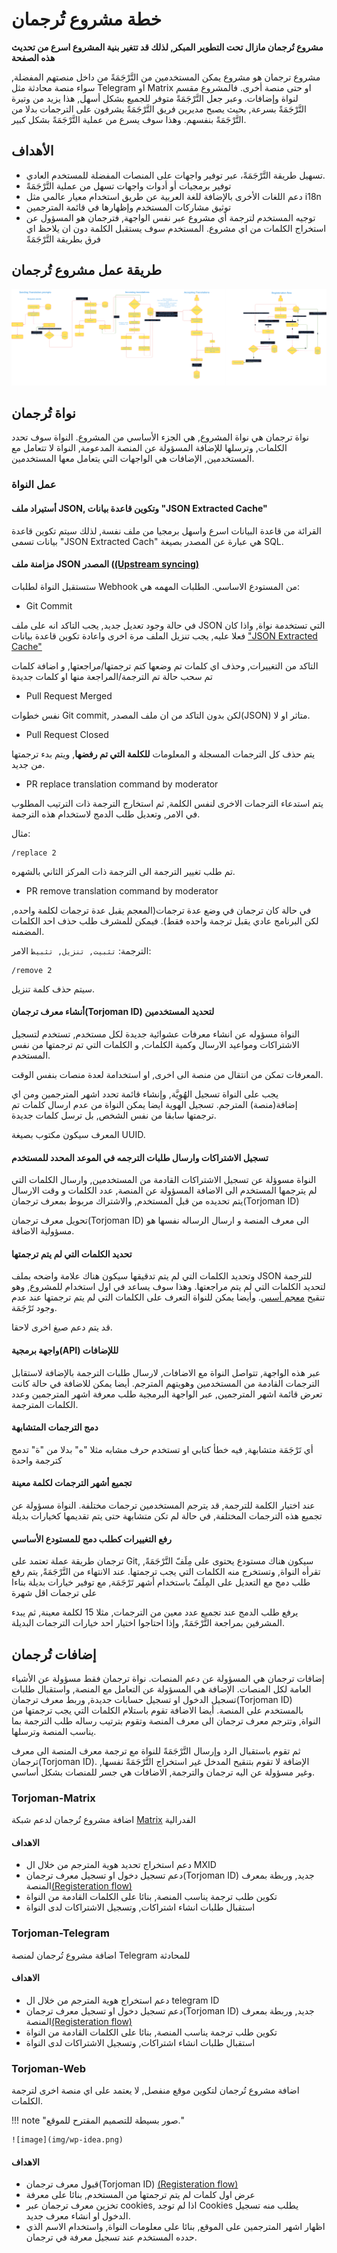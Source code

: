 # خطة مشروع تُرجمان

**مشروع تُرجمان مازال تحت التطوير المبكر, لذلك قد تتغير بنية المشروع اسرع من تحديث هذه الصفحة**

مشروع ترجمان هو مشروع يمكن المستخدمين من التَّرْجَمَةً من داخل منصتهم المفضلة, سواء منصة محادثة مثل Telegram او Matrix او حتى منصة أخرى.
فالمشروع مقسم لنواة وإضافات.
وعبر جعل التَّرْجَمَةً متوفر للجميع بشكل أسهل, هذا يزيد من وتيرة التَّرْجَمَةً بسرعة, بحيث يصبح مديرين فريق التَّرْجَمَةً يشرفون على الترجمات بدلا من التَّرْجَمَةً بنفسهم.
وهذا سوف يسرع من عملية التَّرْجَمَةً بشكل كبير.


## الأهداف
- تسهيل طريقة التَّرْجَمَةً، عبر توفير واجهات على المنصات المفضلة للمستخدم العادي.
- توفير برمجيات أو أدوات واجهات تسهل من عملية التَّرْجَمَةً
- دعم اللغات الأخرى بالإضافة للغة العربية عن طريق استخدام معيار عالمي مثل i18n
- توثيق مشاركات المستخدم وإظهارها في قائمة المترجمين
- توجيه المستخدم لترجمة أي مشروع عبر نفس الواجهة, فترجمان هو المسؤول عن استخراج الكلمات من اي مشروع.
المستخدم سوف يستقبل الكلمة دون ان يلاحظ اي فرق بطريقة التَّرْجَمَةً



## طريقة عمل مشروع تُرجمان

![](img/torjoman-plan.png)

## نواة تُرجمان
نواة ترجمان هي نواة المشروع, هي الجزء الأساسي من المشروع.
النواة سوف تحدد الكلمات, وترسلها للإضافة المسؤولة عن المنصة المدعومة, النواة لا تتعامل مع المستخدمين, الإضافات هي الواجهات التي يتعامل معها المستخدمين.
### عمل النواة

#### أستيراد ملف JSON, وتكوين قاعدة بيانات "JSON Extracted Cache"
القرائة من قاعدة البيانات اسرع واسهل برمجيا  من ملف نفسة, لذلك سيتم تكوين قاعدة بيانات تسمى "JSON Extracted Cach"
هي عبارة عن المصدر بصيغة SQL.

#### مزامنة ملف JSON المصدر ([(Upstream syncing)](#_3)
ستستقبل النواة لطلبات Webhook من المستودع الاساسي.
الطلبات المهمه هي:

- Git Commit

في حالة وجود تعديل جديد, يجب التاكد انه على ملف JSON التي تستخدمة نواة, واذا كان فعلا عليه, يجب تنزيل الملف مرة اخرى واعادة تكوين قاعدة بيانات ["JSON Extracted Cache"](#json-json-extracted-cache)

التاكد من التغييرات, وحذف اي كلمات تم وضعها كتم ترجمتها/مراجعتها, و اضافة كلمات تم سحب حالة تم الترجمة/المراجعة منها او كلمات جديدة

- Pull Request Merged

نفس خطوات Git commit, لكن بدون التاكد من ان ملف المصدر(JSON) متاثر او لا.

- Pull Request Closed

يتم حذف كل الترجمات المسجلة و المعلومات **للكلمة التي تم رفضها**, ويتم بدء ترجمتها من جديد.

- PR replace translation command by moderator

يتم استدعاء الترجمات الاخرى لنفس الكلمة, ثم استخارج الترجمة ذات الترتيب المطلوب في الامر, وتعديل طلب الدمج لاستخدام هذه الترجمة.

مثال:
```
/replace 2
```

تم طلب تغيير الترجمة الى الترجمة ذات المركز الثاني بالشهره.

- PR remove translation command by moderator

في حالة كان ترجمان في وضع عدة ترجمات(المعجم يقبل عدة ترجمات لكلمة واحده, لكن البرنامج عادي يقبل ترجمة واحده فقط).
فيمكن للمشرف طلب حذف احد الكلمات المضمنه.

الترجمة: `تثبيت, تنزيل, تثبيط`
الامر:
```
/remove 2
```
سيتم حذف كلمة تنزيل.

#### أنشاء معرف ترجمان(Torjoman ID) لتحديد المستخدمين
النواة مسؤوله عن انشاء معرفات عشوائية جديدة لكل مستخدم, تستخدم لتسجيل الاشتراكات ومواعيد الارسال وكمية الكلمات, و الكلمات التي تم ترجمتها من نفس المستخدم.

المعرفات تمكن من انتقال من منصة الى اخرى, او استخدامة لعدة منصات بنفس الوقت.

يجب على النواة تسجيل الهُوِيَّة, وإنشاء قائمة تحدد اشهر المترجمين ومن اي إضافة(منصة) المترجم.
تسجيل الهوية ايضا يمكن النواة من عدم ارسال كلمات تم ترجمتها سابقا من نفس الشخص, بل ترسل كلمات جديدة.

المعرف سيكون مكتوب بصيغة UUID.

#### تسجيل الاشتراكات وارسال طلبات الترجمه في الموعد المحدد للمستخدم
النواة مسوؤلة عن تسجيل الاشتراكات القادمة من المستخدمين, وارسال الكلمات التي لم يترجمها المستخدم الى الاضافة المسؤولة عن المنصة, عدد الكلمات و وقت الارسال يتم تحديده من قبل المستخدم, والاشتراك مربوط بمعرف ترجمان(Torjoman ID)

تحويل معرف ترجمان(Torjoman ID) الى معرف المنصة و ارسال الرساله نفسها هو مسؤولية الاضافة.

#### تحديد الكلمات التي لم يتم ترجمتها
وتحديد الكلمات التي لم يتم تدقيقها
سيكون هناك علامة واضحه بملف JSON للترجمة لتحديد الكلمات التي لم يتم مراجعتها.
وهذا سوف يساعد في اول استخدام للمشروع, وهو تنقيح [معجم أسس](https://dictionary.aosus.org).
وأيضا يمكن للنواة التعرف على الكلمات التي لم يتم ترجمتها عند عدم وجود تَرْجَمَة.

قد يتم دعم صيغ اخرى لاحقا.

#### واجهة برمجية(API) لللإضافات
عبر هذه الواجهة, تتواصل النواة مع الاضافات, لارسال طلبات الترجمة
بالإضافة لاستقابل الترجمات القادمة من المستخدمين وهويتهم المترجم.
أيضا يمكن للاضافة في حالة كانت  تعرض قائمة اشهر المترجمين, عبر الواجهة البرمجية طلب معرفة اشهر المترجمين وعدد الكلمات المترجمة.

#### دمج الترجمات المتشابهة
أي تَرْجَمَة متشابهة, فيه خطأ كتابي او تستخدم حرف مشابه مثلا "ه" بدلا من "ة" تدمج كترجمة واحدة

#### تجميع أشهر الترجمات لكلمة معينة
عند اختيار الكلمة للترجمة, قد يترجم المستخدمين ترجمات مختلفة. النواة مسؤولة عن تجميع هذه الترجمات المختلفة, في حالة لم تكن متشابهة حتى يتم تقديمها كخيارات بديلة

#### رفع التغييرات كطلب دمج للمستودع الأساسي
ترجمان طريقة عملة تعتمد على Git, سيكون هناك مستودع يحتوى على مِلَفّ التَّرْجَمَةً, تقرأه النواة, وتستخرج منه الكلمات التي يجب ترجمتها.
عند الانتهاء من التَّرْجَمَةً, يتم رفع طلب دمج مع التعديل على المِلَفّ باستخدام أشهر تَرْجَمَة, مع توفير خيارات بديلة بناءا على ترجمات اقل شهرة

يرفع طلب الدمج عند تجميع عدد معين من الترجمات, مثلا 15 لكلمة معينة, ثم يبدء المشرفين بمراجعة التَّرْجَمَةً, وإذا احتاجوا اختيار احد خيارات الترجمات البديلة.

## إضافات تُرجمان
إضافات ترجمان هي المسؤولة عن دعم المنصات.
نواة ترجمان فقط مسؤولة عن الأشياء العامة لكل المنصات.
الإضافة هي المسؤولة عن التعامل مع المنصة, واستقبال طلبات تسجيل الدخول او تسجيل حسابات جديدة, وربط معرف ترجمان(Torjoman ID) بالمستخدم على المنصة.
أيضا الاضافة تقوم باستلام الكلمات التي يجب ترجمتها من النواة, وتترجم معرف ترجمان الى معرف المنصة وتقوم بترتيب رساله طلب الترجمة بما يناسب المنصة وترسلها.

ثم تقوم باستقبال الرد وإرسال التَّرْجَمَةً للنواة مع ترجمة معرف المنصة الى معرف ترجمان(Torjoman ID).
الإضافة لا تقوم بتنقيح المدخل غير استخراج التَّرْجَمَةً نفسها, وغير مسؤولة عن اليه ترجمان والترجمة, الاضافات هي جسر للمنصات بشكل أساسي.

### Torjoman-Matrix
اضافة مشروع تُرجمان لدعم شبكة [Matrix](https://discourse.aosus.org/t/topic/1658) الفدرالية

#### الاهداف
- دعم استخراج تحديد هوية المترجم من خلال ال MXID
- دعم تسجيل دخول او تسجيل معرف ترجمان(Torjoman ID) جديد, وربطة بمعرف المنصة[(Registeration flow)](#_3)
- تكوين طلب ترجمة يناسب المنصة, بنائا على الكلمات القادمة من النواة
- استقبال طلبات انشاء اشتراكات, وتسجيل الاشتراكات لدى النواة


### Torjoman-Telegram
اضافة مشروع تُرجمان لمنصة Telegram للمحادثة

#### الاهداف
- دعم استخراج هوية المترجم من خلال ال telegram ID
- دعم تسجيل دخول او تسجيل معرف ترجمان(Torjoman ID) جديد, وربطة بمعرف المنصة[(Registeration flow)](#_3)
- تكوين طلب ترجمة يناسب المنصة, بنائا على الكلمات القادمة من النواة
- استقبال طلبات انشاء اشتراكات, وتسجيل الاشتراكات لدى النواة

### Torjoman-Web
اضافة مشروع تُرجمان لتكوين موقع منفصل, لا يعتمد على اي منصة اخرى لترجمة الكلمات.

!!! note "صور بسيطة للتصميم المقترح للموقع."

    ![image](img/wp-idea.png)

#### الاهداف
- قبول معرف ترجمان(Torjoman ID) [(Registeration flow)](#_3)
- عرض اول كلمات لم يتم ترجمتها من المستخدم, بنائا على معرفة
- تخزين معرف ترجمان عبر cookies, اذا لم توجد Cookies يطلب منه تسجيل الدخول او انشاء معرف جديد.
- اظهار اشهر المترجمين على الموقع, بنائا على معلومات النواة, واستخدام الاسم الذي حدده المستخدم عند تسجيل معرفة في ترجمان.


